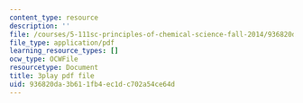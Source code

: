 ```yaml
---
content_type: resource
description: ''
file: /courses/5-111sc-principles-of-chemical-science-fall-2014/936820da3b611fb4ec1dc702a54ce64d_ed_XR1BzuQs.pdf
file_type: application/pdf
learning_resource_types: []
ocw_type: OCWFile
resourcetype: Document
title: 3play pdf file
uid: 936820da-3b61-1fb4-ec1d-c702a54ce64d
---
```

